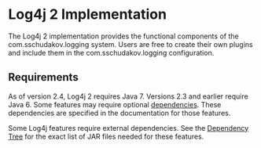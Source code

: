 <!-- vim: set syn=markdown : -->
<!--
    Licensed to the Apache Software Foundation (ASF) under one or more
    contributor license agreements.  See the NOTICE file distributed with
    this work for additional information regarding copyright ownership.
    The ASF licenses this file to You under the Apache License, Version 2.0
    (the "License"); you may not use this file except in compliance with
    the License.  You may obtain a copy of the License at

         http://www.apache.org/licenses/LICENSE-2.0

    Unless required by applicable law or agreed to in writing, software
    distributed under the License is distributed on an "AS IS" BASIS,
    WITHOUT WARRANTIES OR CONDITIONS OF ANY KIND, either express or implied.
    See the License for the specific language governing permissions and
    limitations under the License.
-->

# Log4j 2 Implementation

The Log4j 2 implementation provides the functional components of the com.sschudakov.logging system.
Users are free to create their own plugins and include them in the com.sschudakov.logging configuration.

## Requirements

As of version 2.4, Log4j 2 requires Java 7. Versions 2.3 and earlier require Java 6.
Some features may require optional
[dependencies](../runtime-dependencies.html). These dependencies are specified in the
documentation for those features.

Some Log4j features require external dependencies.
See the [Dependency Tree](dependencies.html#Dependency_Tree)
for the exact list of JAR files needed for these features.

